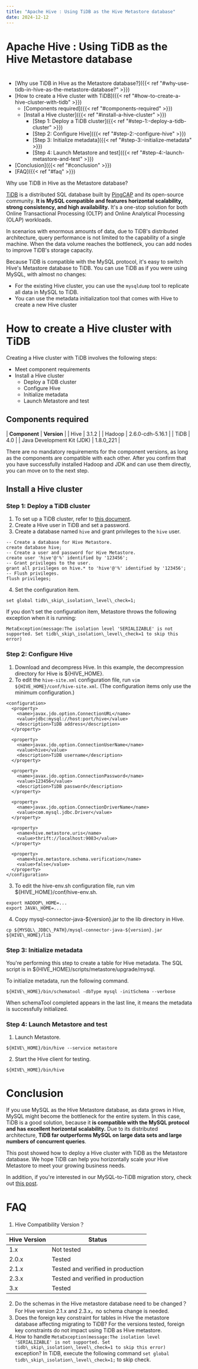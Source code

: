 ```yaml
---
title: "Apache Hive : Using TiDB as the Hive Metastore database"
date: 2024-12-12
---
```










# Apache Hive : Using TiDB as the Hive Metastore database






# 
* [Why use TiDB in Hive as the Metastore database?]({{< ref "#why-use-tidb-in-hive-as-the-metastore-database?" >}})
* [How to create a Hive cluster with TiDB]({{< ref "#how-to-create-a-hive-cluster-with-tidb" >}})
	+ [Components required]({{< ref "#components-required" >}})
	+ [Install a Hive cluster]({{< ref "#install-a-hive-cluster" >}})
		- [Step 1: Deploy a TiDB cluster]({{< ref "#step-1:-deploy-a-tidb-cluster" >}})
		- [Step 2: Configure Hive]({{< ref "#step-2:-configure-hive" >}})
		- [Step 3: Initialize metadata]({{< ref "#step-3:-initialize-metadata" >}})
		- [Step 4: Launch Metastore and test]({{< ref "#step-4:-launch-metastore-and-test" >}})
* [Conclusion]({{< ref "#conclusion" >}})
* [FAQ]({{< ref "#faq" >}})


Why use TiDB in Hive as the Metastore database?

[TiDB](https://github.com/pingcap/tidb) is a distributed SQL database built by [PingCAP](https://pingcap.com/) and its open-source community. **It is MySQL compatible and features horizontal scalability, strong consistency, and high availability.** It's a one-stop solution for both Online Transactional Processing (OLTP) and Online Analytical Processing (OLAP) workloads.

In scenarios with enormous amounts of data, due to TiDB's distributed architecture, query performance is not limited to the capability of a single machine. When the data volume reaches the bottleneck, you can add nodes to improve TiDB's storage capacity.

Because TiDB is compatible with the MySQL protocol, it's easy to switch Hive's Metastore database to TiDB. You can use TiDB as if you were using MySQL, with almost no changes:

* For the existing Hive cluster, you can use the `mysqldump` tool to replicate all data in MySQL to TiDB.
* You can use the metadata initialization tool that comes with Hive to create a new Hive cluster

# How to create a Hive cluster with TiDB

Creating a Hive cluster with TiDB involves the following steps:

* Meet component requirements
* Install a Hive cluster
	+ Deploy a TiDB cluster
	+ Configure Hive
	+ Initialize metadata
	+ Launch Metastore and test

## Components required



| **Component** | **Version** |
| Hive | 3.1.2 |
| Hadoop | 2.6.0-cdh-5.16.1 |
| TiDB | 4.0 |
| Java Development Kit (JDK) | 1.8.0\_221 |

There are no mandatory requirements for the component versions, as long as the components are compatible with each other. After you confirm that you have successfully installed Hadoop and JDK and can use them directly, you can move on to the next step.

## Install a Hive cluster

### Step 1: Deploy a TiDB cluster

1. To set up a TiDB cluster, refer to [this document](https://docs.pingcap.com/tidb/stable/production-deployment-using-tiup).
2. Create a Hive user in TiDB and set a password.
3. Create a database named `hive` and grant privileges to the `hive` user.  



```
-- Create a database for Hive Metastore.
create database hive;
-- Create a user and password for Hive Metastore.
create user 'hive'@'%' identified by '123456';
-- Grant privileges to the user.
grant all privileges on hive.* to 'hive'@'%' identified by '123456';
-- Flush privileges.
flush privileges;
```
4. Set the configuration item. 



```
set global tidb\_skip\_isolation\_level\_check=1;
```

If you don't set the configuration item, Metastore throws the following exception when it is running: 



```
MetaException(message:The isolation level 'SERIALIZABLE' is not supported. Set tidb\_skip\_isolation\_level\_check=1 to skip this error)
```

### Step 2: Configure Hive

1. Download and decompress Hive. In this example, the decompression directory for Hive is ${HIVE\_HOME}.
2. To edit the `hive-site.xml` configuration file, run `vim ${HIVE_HOME}/conf/hive-site.xml`. (The configuration items only use the minimum configuration.)



```
<configuration>
  <property>
    <name>javax.jdo.option.ConnectionURL</name>
    <value>jdbc:mysql://host:port/hive</value>
    <description>TiDB address</description>
  </property>

  <property>  
    <name>javax.jdo.option.ConnectionUserName</name>
    <value>hive</value>
    <description>TiDB username</description>
  </property>

  <property>  
    <name>javax.jdo.option.ConnectionPassword</name>
    <value>123456</value>
    <description>TiDB password</description>
  </property>

  <property>
    <name>javax.jdo.option.ConnectionDriverName</name>
    <value>com.mysql.jdbc.Driver</value>
  </property>

  <property>
    <name>hive.metastore.uris</name>
    <value>thrift://localhost:9083</value>
  </property>

  <property>
    <name>hive.metastore.schema.verification</name>
    <value>false</value>
  </property>
</configuration>
```
3. To edit the hive-env.sh configuration file, run vim ${HIVE\_HOME}/conf/hive-env.sh.



```
export HADOOP\_HOME=...
export JAVA\_HOME=...
```
4. Copy mysql-connector-java-${version}.jar to the lib directory in Hive.



```
cp ${MYSQL\_JDBC\_PATH}/mysql-connector-java-${version}.jar ${HIVE\_HOME}/lib
```

### Step 3: Initialize metadata

You're performing this step to create a table for Hive metadata. The SQL script is in ${HIVE\_HOME}/scripts/metastore/upgrade/mysql.

To initialize metadata, run the following command.



```
${HIVE\_HOME}/bin/schematool -dbType mysql -initSchema --verbose
```

When schemaTool completed appears in the last line, it means the metadata is successfully initialized.

### Step 4: Launch Metastore and test

1. Launch Metastore.



```
${HIVE\_HOME}/bin/hive --service metastore
```
2. Start the Hive client for testing.



```
${HIVE\_HOME}/bin/hive
```

# Conclusion

If you use MySQL as the Hive Metastore database, as data grows in Hive, MySQL might become the bottleneck for the entire system. In this case, TiDB is a good solution, because it **is compatible with the MySQL protocol and has excellent horizontal scalability.** Due to its distributed architecture, **TiDB far outperforms MySQL on large data sets and large numbers of concurrent queries**.

This post showed how to deploy a Hive cluster with TiDB as the Metastore database. We hope TiDB can help you horizontally scale your Hive Metastore to meet your growing business needs.

In addition, if you're interested in our MySQL-to-TiDB migration story, check out [this post](https://en.pingcap.com/case-studies/horizontally-scaling-hive-metastore-database-by-migrating-from-mysql-to-tidb).

# FAQ

1. Hive Compatibility Version？



| Hive Version | Status |
| --- | --- |
| 1.x | Not tested |
| 2.0.x | Tested |
| 2.1.x | Tested and verified in production |
| 2.3.x | Tested and verified in production |
| 3.x | Tested |
2. Do the schemas in the Hive metastore database need to be changed？For Hive version 2.1.x and 2.3.x，no schema change is needed.
3. Does the foreign key constraint for tables in Hive the metastore database affecting migrating to TiDB? For the versions tested, foreign key constraints do not impact using TiDB as Hive metastore.
4. How to handle `MetaException(message:The isolation level 'SERIALIZABLE' is not supported. Set tidb\_skip\_isolation\_level\_check=1 to skip this error) ` exception? In TiDB, execute the following command `set global tidb\_skip\_isolation\_level\_check=1;` to skip check.



 

 

